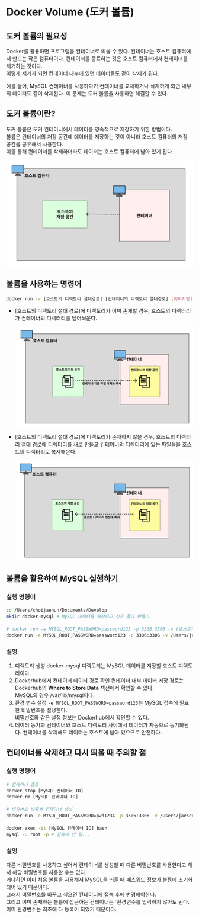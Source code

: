 # Docker Volume (도커 볼륨)

## 도커 볼륨의 필요성
Docker를 활용하면 프로그램을 컨테이너로 띄울 수 있다. 
컨테이너는 호스트 컴퓨터에서 만드는 작은 컴퓨터이다. 컨테이너를 종료하는 것은 호스트 컴퓨터에서 컨테이너를 제거하는 것이다.  
이렇게 제거가 되면 컨테이너 내부에 있던 데이터들도 같이 삭제가 된다.  

예를 들어, MySQL 컨테이너를 사용하다가 컨테이너를 교체하거나 삭제하게 되면 내부의 데이터도 같이 삭제된다.
이 문제는 도커 볼륨을 사용하면 해결할 수 있다.

## 도커 볼륨이란?
도커 볼륨은 도커 컨테이너에서 데이터를 영속적으로 저장하기 위한 방법이다.  
볼륨은 컨테이너의 저장 공간에 데이터를 저장하는 것이 아니라 호스트 컴퓨터의 저장 공간을 공유해서 사용한다.  
이를 통해 컨테이너를 삭제하더라도 데이터는 호스트 컴퓨터에 남아 있게 된다.

![volume](img/volume.png)

## 볼륨을 사용하는 명령어
```bash
docker run -v [호스트의 디렉토리 절대경로]:[컨테이너의 디렉토리 절대경로] [이미지명]:[태그명]
```
- [호스트의 디렉토리 절대 경로]에 디렉토리가 이미 존재할 경우, 호스트의 디렉터리가 컨테이너의 디렉터리를 덮어씌운다.

    ![volume-case1](img/volume-case1.png)
- [호스트의 디렉토리 절대 경로]에 디렉토리가 존재하지 않을 경우, 호스트의 디렉터리 절대 경로에 디렉터리를 새로 만들고 컨테이너의 디렉터리에 있는 파일들을 호스트의 디렉터리로 복사해온다.

    ![volume-case2](img/volume-case2.png)


## 볼륨을 활용하여 MySQL 실행하기

### 실행 명령어
```bash
cd /Users/choijaehun/Documents/Develop
mkdir docker-mysql # MySQL 데이터를 저장하고 싶은 폴더 만들기

# docker run -e MYSQL_ROOT_PASSWORD=password123 -p 3306:3306 -v {호스트의 절대경로}/mysql_data:/var/lib/mysql -d mysql
docker run -e MYSQL_ROOT_PASSWORD=password123 -p 3306:3306 -v /Users/jaeseong/Documents/Develop/docker-mysql/mysql_data:/var/lib/mysql -d mysql
```

### 설명
1. 디렉토리 생성 
   docker-mysql 디렉토리는 MySQL 데이터를 저장할 호스트 디렉토리이다.
2. Dockerhub에서 컨테이너 데이터 경로 확인 
   컨테이너 내부 데이터 저장 경로는 Dockerhub의 **Where to Store Data** 섹션에서 확인할 수 있다.  
   MySQL의 경우 /var/lib/mysql이다.
3. 환경 변수 설정 
   `-e MYSQL_ROOT_PASSWORD=password123`는 MySQL 접속에 필요한 비밀번호를 설정한다.   
   비밀번호와 같은 설정 정보는 Dockerhub에서 확인할 수 있다.
4. 데이터 동기화 
   컨테이너와 호스트 디렉토리 사이에서 데이터가 자동으로 동기화된다. 컨테이너를 삭제해도 데이터는 호스트에 남아 있으므로 안전하다.


## 컨테이너를 삭제하고 다시 띄울 때 주의할 점
### 실행 명령어
```bash
# 컨테이너 종료
docker stop [MySQL 컨테이너 ID]
docker rm [MySQL 컨테이너 ID]

# 비밀번호 바꿔서 컨테이너 생성
docker run -e MYSQL_ROOT_PASSWORD=pwd1234 -p 3306:3306 -v /Users/jaeseong/Documents/Develop/docker-mysql/mysql_data:/var/lib/mysql -d mysql

docker exec -it [MySQL 컨테이너 ID] bash
mysql -u root -p # 접속이 안 됨...
```
### 설명
다른 비밀번호를 사용하고 싶어서 컨테이너를 생성할 때 다른 비밀번호를 사용한다고 해서 해당 비밀번호를 사용할 수는 없다.  
왜냐하면 이미 처음 볼륨을 사용해서 MySQL을 띄울 때 패스워드 정보가 볼륨에 초기화되어 있기 때문이다.  
그래서 비밀번호를 바꾸고 싶으면 컨테이너에 접속 후에 변경해야한다.  
그리고 이미 존재하는 볼륨에 접근하는 컨테이너는 `환경변수를 입력하지 않아도 된다. 이미 환경변수는 최초에 다 등록이 되었기 때문이다.
